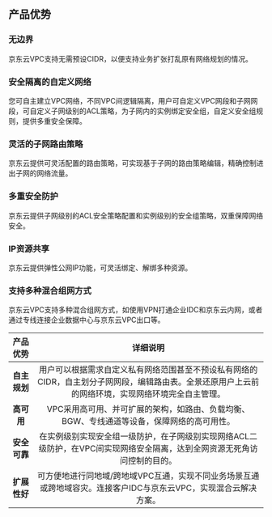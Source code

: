 ## 产品优势

### 无边界

京东云VPC支持无需预设CIDR，以便支持业务扩张打乱原有网络规划的情况。



### 安全隔离的自定义网络

您可自主建立VPC网络，不同VPC间逻辑隔离，用户可自定义VPC网段和子网网段，可自定义子网级别的ACL策略，为子网内的实例绑定安全组，自定义安全组规则，提供多重安全保障。


### 灵活的子网路由策略

京东云提供可灵活配置的路由策略，可实现基于子网的路由策略编辑，精确控制进出子网的网络流量。



### 多重安全防护

京东云提供子网级别的ACL安全策略配置和实例级别的安全组策略，双重保障网络安全。



### IP资源共享

京东云提供弹性公网IP功能，可灵活绑定、解绑多种资源。



### 支持多种混合组网方式

京东云VPC支持多种混合组网方式，如使用VPN打通企业IDC和京东云内网，或者通过专线连接企业数据中心与京东云VPC出口等。

 

|   产品优势   |                          详细说明                         |
| :----------: | :----------------------------------------------------------: |
| **自主规划** | 用户可以根据需求自定义私有网络范围甚至不预设私有网络的CIDR，自主划分子网网段，编辑路由表。全景还原用户上云前的网络环境，实现网络环境完全自主管理。 |
|  **高可用**  | VPC采用高可用、并可扩展的架构，如路由、负载均衡、BGW、专线通道等设备，保障网络的高可用性。 |
| **安全可靠** | 在实例级别实现安全组一级防护，在子网级别实现网络ACL二级防护，在VPC间实现网络安全隔离，达到全网资源无死角访问控制的目的。 |
| **扩展性好** | 可方便地进行同地域/跨地域VPC互通，实现不同业务场景互通或跨地域容灾。连接客户IDC与京东云VPC，实现混合云解决方案。 |
